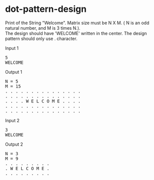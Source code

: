 # dot-pattern-design
<p>
Print of the String "Welcome". Matrix size must be N X M. ( N is an odd natural number, and M is 3 times N.). <br>The design should have 'WELCOME' written in the center. The design pattern should only use . character.
</p>
<p> Input 1</p>
<pre>
5
WELCOME
</pre>
<p>Output 1</p>
<pre>
N = 5
M = 15
. . . . . . . . . . . . . . . 
. . . . . . . . . . . . . . . 
. . . . W E L C O M E . . . . 
. . . . . . . . . . . . . . . 
. . . . . . . . . . . . . . . 
</pre>

<p> Input 2</p>
<pre>
3
WELCOME
</pre>
<p>Output 2</p>
<pre>
N = 3
M = 9
. . . . . . . . . 
. W E L C O M E . 
. . . . . . . . . 
</pre>
